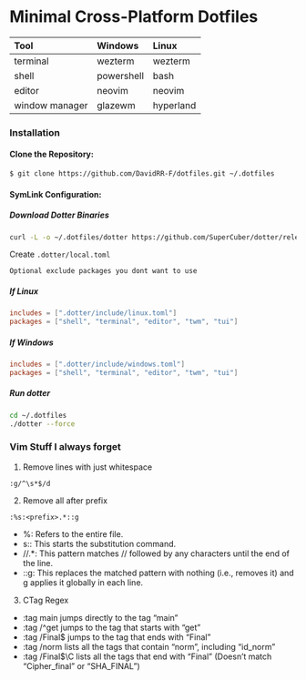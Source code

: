 # Minimal Cross-Platform Dotfiles

| Tool | Windows | Linux | 
|:-----|:--------|:------|
| terminal | wezterm | wezterm |
| shell | powershell | bash |
| editor | neovim | neovim | 
| window manager | glazewm | hyperland |

### Installation

#### **Clone the Repository**:

```bash
$ git clone https://github.com/DavidRR-F/dotfiles.git ~/.dotfiles
```

#### **SymLink Configuration**:

##### Download Dotter Binaries

```bash 
curl -L -o ~/.dotfiles/dotter https://github.com/SuperCuber/dotter/releases/download/<version>/<platform>
```

Create `.dotter/local.toml`

`Optional exclude packages you dont want to use`

##### If Linux

```toml
includes = [".dotter/include/linux.toml"]
packages = ["shell", "terminal", "editor", "twm", "tui"]
```

##### If Windows

```toml
includes = [".dotter/include/windows.toml"]
packages = ["shell", "terminal", "editor", "twm", "tui"]
```

##### Run dotter

```bash
cd ~/.dotfiles
./dotter --force
```

### Vim Stuff I always forget

1. Remove lines with just whitespace

```
:g/^\s*$/d
```

2. Remove all after prefix

```
:%s:<prefix>.*::g
```

- %: Refers to the entire file.
- s:: This starts the substitution command.
- //.*: This pattern matches // followed by any characters until the end of the line.
- ::g: This replaces the matched pattern with nothing (i.e., removes it) and g applies it globally in each line.

3. CTag Regex

- :tag main jumps directly to the tag “main”
- :tag /^get jumps to the tag that starts with “get”
- :tag /Final$ jumps to the tag that ends with “Final”
- :tag /norm lists all the tags that contain “norm”, including “id_norm”
- :tag /Final$\C lists all the tags that end with “Final” (Doesn’t match “Cipher_final” or “SHA_FINAL”)

